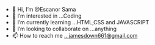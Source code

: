 - 👋 Hi, I’m @Escanor Sama
- 👀 I’m interested in ...Coding
- 🌱 I’m currently learning ...HTML,CSS and JAVASCRIPT
- 💞️ I’m looking to collaborate on ...anything
- 📫 How to reach me ...jamesdown661@gmail.com

<!---
TheGoldenEagle2/TheGoldenEagle2 is a ✨ special ✨ repository because its `README.md` (this file) appears on your GitHub profile.
You can click the Preview link to take a look at your changes.
--->
